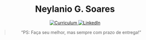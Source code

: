 <h1 align="center">
    Neylanio G. Soares
</h1>

<p align="center">
  <a href="https://my.indeed.com/p/neylanios-gik0yiv">
    <img alt="Curriculum" src="https://img.shields.io/static/v1?label=&message=Curriculo&color=gray">          
  </a>
  <a href="https://www.linkedin.com/in/neylanio-soares/">
    <img alt="LinkedIn" src="https://img.shields.io/static/v1?label=&message=LinkedIn&color=blue">          
  </a>
</p>
<blockquote align="center">“PS: Faça seu melhor, mas sempre com prazo de entrega!”</blockquote>
